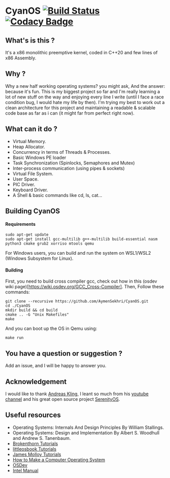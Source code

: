 
# CyanOS [![Build Status](https://travis-ci.com/AymenSekhri/CyanOS.svg?branch=master)](https://travis-ci.com/AymenSekhri/CyanOS) [![Codacy Badge](https://api.codacy.com/project/badge/Grade/c4b645ecc8a04bad9784f98846e93368)](https://app.codacy.com/gh/AymenSekhri/CyanOS?utm_source=github.com&utm_medium=referral&utm_content=AymenSekhri/CyanOS&utm_campaign=Badge_Grade)

## What's is this ?
It's a x86 monolithic preemptive kernel, coded in C++20 and few lines of x86 Assembly.

## Why ?
Why a new half working operating systems? you might ask, And the answer: because it's fun. This is my biggest project so far and I'm really learning a lot of new stuff on the way and enjoying every line I write (until I face a race condition bug, I would hate my life by then). I'm trying my best to work out a clean architecture for this project and maintaining a readable & scalable code base as far as i can (it might far from perfect right now).

## What can it do ?
- Virtual Memory.
- Heap Allocator.
- Concurrency in terms of Threads & Processes.
- Basic Windows PE loader
- Task Synchronization (Spinlocks, Semaphores and Mutex)
- Inter-process communication (using pipes & sockets)
- Virtual File System.
- User Space.
- PIC Driver.
- Keyboard Driver.
- A Shell & basic commands like cd, ls, cat...

## Building CyanOS
#### Requirements
```
sudo apt-get update
sudo apt-get install gcc-multilib g++-multilib build-essential nasm python3 cmake grub2 xorriso mtools qemu 
```
For Windows users, you can build and run the system on WSL1/WSL2 (Windows Subsystem for Linux).

#### Building
First, you need to build cross compiler gcc,  check out how in this (osdev wiki page)[https://wiki.osdev.org/GCC_Cross-Compiler].
Then, Follow these commands:
```
git clone --recursive https://github.com/AymenSekhri/CyanOS.git
cd ./CyanOS
mkdir build && cd build
cmake .. -G "Unix Makefiles"
make
```
And you can boot up the OS in Qemu using:
```
make run
```

## You have a question or suggestion ?
Add an issue, and I will be happy to answer you.

## Acknowledgement
I would like to thank [Andreas Kling](https://github.com/awesomekling), I leant so much from his [youtube channel](https://www.youtube.com/c/AndreasKling/) and his great open source project [SerenityOS](https://github.com/SerenityOS/serenity).

## Useful resources
* Operating Systems: Internals And Design Principles By William Stallings.
* Operating Systems: Design and Implementation By Albert S. Woodhull and Andrew S. Tanenbaum.
* [Brokenthorn Tutorials](http://www.brokenthorn.com/Resources)
* [littleosbook Tutorials](https://littleosbook.github.io)
* [James Molloy Tutorials](http://www.jamesmolloy.co.uk/tutorial_html)
* [How to Make a Computer Operating System](https://samypesse.gitbook.io/how-to-create-an-operating-system/)
* [OSDev](https://wiki.osdev.org/Main_Page)
* [Intel Manual](https://www.intel.com/content/dam/www/public/us/en/documents/manuals/64-ia-32-architectures-software-developer-vol-3a-part-1-manual.pdf)
